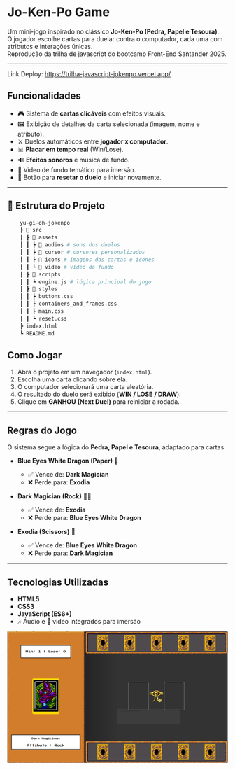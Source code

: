 # Jo-Ken-Po Game  

Um mini-jogo inspirado no clássico **Jo-Ken-Po (Pedra, Papel e Tesoura)**.  
O jogador escolhe cartas para duelar contra o computador, cada uma com atributos e interações únicas.  
Reprodução da trilha de javascript do bootcamp Front-End Santander 2025.

---

Link Deploy: https://trilha-javascript-jokenpo.vercel.app/

## Funcionalidades  

- 🎮 Sistema de **cartas clicáveis** com efeitos visuais.  
- 🖼️ Exibição de detalhes da carta selecionada (imagem, nome e atributo).  
- ⚔️ Duelos automáticos entre **jogador x computador**.  
- 📊 **Placar em tempo real** (Win/Lose).  
- 🔊 **Efeitos sonoros** e música de fundo.  
- 🎥 Vídeo de fundo temático para imersão.  
- 🔄 Botão para **resetar o duelo** e iniciar novamente.  

---

## 📂 Estrutura do Projeto  

```bash
    yu-gi-oh-jokenpo
    ┣ 📂 src
    ┃ ┣ 📂 assets
    ┃ ┃ ┣ 📂 audios # sons dos duelos
    ┃ ┃ ┣ 📂 cursor # cursores personalizados
    ┃ ┃ ┣ 📂 icons # imagens das cartas e ícones
    ┃ ┃ ┗ 📂 video # vídeo de fundo
    ┃ ┣ 📂 scripts
    ┃ ┃ ┗ engine.js # lógica principal do jogo
    ┃ ┣ 📂 styles
    ┃ ┃ ┣ buttons.css
    ┃ ┃ ┣ containers_and_frames.css
    ┃ ┃ ┣ main.css
    ┃ ┃ ┗ reset.css
    ┣ index.html
    ┗ README.md
```

## Como Jogar  

1. Abra o projeto em um navegador (`index.html`).  
2. Escolha uma carta clicando sobre ela.  
3. O computador selecionará uma carta aleatória.  
4. O resultado do duelo será exibido (**WIN / LOSE / DRAW**).  
5. Clique em **GANHOU (Next Duel)** para reiniciar a rodada.  

---

##  Regras do Jogo  

O sistema segue a lógica do **Pedra, Papel e Tesoura**, adaptado para cartas:  

- **Blue Eyes White Dragon (Paper)** 🐉 
  - ✅ Vence de: **Dark Magician**  
  - ❌ Perde para: **Exodia**  

- **Dark Magician (Rock)** 🧙‍♂️  
  - ✅ Vence de: **Exodia**  
  - ❌ Perde para: **Blue Eyes White Dragon**  

- **Exodia (Scissors)** 🗿  
  - ✅ Vence de: **Blue Eyes White Dragon**  
  - ❌ Perde para: **Dark Magician**  

---

##  Tecnologias Utilizadas  

- **HTML5**  
- **CSS3**  
- **JavaScript (ES6+)**  
- 🎶 Áudio e 🎥 vídeo integrados para imersão  


![Jo ken po Preview](./src/assets/jokenpo-preview.PNG)



